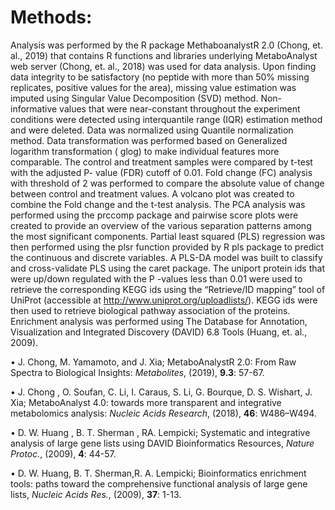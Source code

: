 # Methods:

 Analysis was performed by the R package MethaboanalystR 2.0 (Chong, et. al., 2019) that contains R functions and libraries underlying MetaboAnalyst web server (Chong, et. al., 2018) was used for data analysis. Upon finding data integrity to be satisfactory (no peptide with more than 50% missing replicates, positive values for the area), missing value estimation was imputed using Singular Value Decomposition (SVD) method. Non-informative values that were near-constant throughout the experiment conditions were detected using interquantile range (IQR) estimation method and were deleted. Data was normalized using Quantile normalization method. Data transformation was performed based on Generalized logarithm transformation ( glog) to make individual features more comparable. The control and treatment samples were compared by t-test with the adjusted P- value (FDR) cutoff of 0.01. Fold change (FC) analysis with threshold of 2 was performed to compare the absolute value of change between control and treatment values. A volcano plot was created to combine the Fold change and the t-test analysis.  The PCA analysis was performed using the prccomp package and pairwise score plots were created to provide an overview of the various separation patterns among the most significant components. Partial least squared (PLS) regression was then performed using the plsr function provided by R pls package to predict the continuous and discrete variables. A PLS-DA model was built to classify and cross-validate PLS using the caret package.
The uniport protein ids that were up/down regulated  with the P -values less than 0.01  were used to retrieve the corresponding KEGG ids using the “Retrieve/ID mapping” tool of UniProt (accessible at http://www.uniprot.org/uploadlists/). KEGG ids were then used to retrieve biological pathway association of the proteins. Enrichment analysis was performed using The Database for Annotation, Visualization and Integrated Discovery (DAVID) 6.8 Tools (Huang, et. al., 2009).


•	J. Chong, M. Yamamoto, and J. Xia; MetaboAnalystR 2.0: From Raw Spectra to Biological Insights: *Metabolites*, (2019), **9.3**: 57-67.

•	 J. Chong , O. Soufan, C. Li, I. Caraus, S. Li, G. Bourque, D. S. Wishart, J. Xia; MetaboAnalyst 4.0: towards more transparent and integrative metabolomics analysis: *Nucleic Acids Research*, (2018), **46**: W486–W494.

•	D. W. Huang , B. T. Sherman , RA. Lempicki; Systematic and integrative analysis of large gene lists using DAVID Bioinformatics Resources, *Nature Protoc.*, (2009), **4**: 44-57.

•	D. W. Huang, B. T. Sherman,R. A. Lempicki; Bioinformatics enrichment tools: paths toward the comprehensive functional analysis of large gene lists,  *Nucleic Acids Res.*, (2009), **37**: 1-13.
